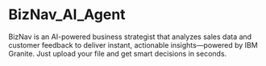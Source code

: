 # BizNav_AI_Agent
BizNav is an AI-powered business strategist that analyzes sales data and customer feedback to deliver instant, actionable insights—powered by IBM Granite. Just upload your file and get smart decisions in seconds.
